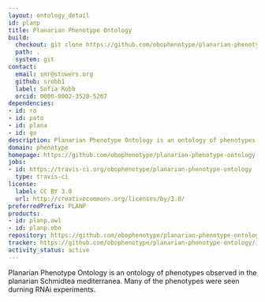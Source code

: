 ```yaml
---
layout: ontology_detail
id: planp
title: Planarian Phenotype Ontology
build:
  checkout: git clone https://github.com/obophenotype/planarian-phenotype-ontology.git
  path: .
  system: git
contact:
  email: smr@stowers.org
  github: srobb1
  label: Sofia Robb
  orcid: 0000-0002-3528-5267
dependencies:
- id: ro
- id: pato
- id: plana
- id: go
description: Planarian Phenotype Ontology is an ontology of phenotypes observed in the planarian Schmidtea mediterranea.
domain: phenotype
homepage: https://github.com/obophenotype/planarian-phenotype-ontology
jobs:
- id: https://travis-ci.org/obophenotype/planarian-phenotype-ontology
  type: travis-ci
license:
  label: CC BY 3.0
  url: http://creativecommons.org/licenses/by/3.0/
preferredPrefix: PLANP
products:
- id: planp.owl
- id: planp.obo
repository: https://github.com/obophenotype/planarian-phenotype-ontology
tracker: https://github.com/obophenotype/planarian-phenotype-ontology/issues
activity_status: active
---
```


Planarian Phenotype Ontology is an ontology of phenotypes observed in the planarian Schmidtea mediterranea. Many of the phenotypes were seen durning RNAi experiments.
